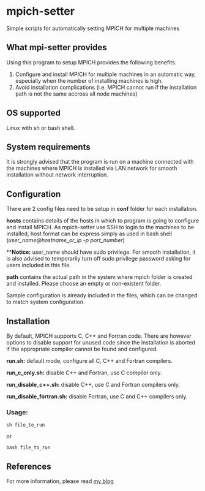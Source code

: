 # mpich-setter
Simple scripts for automatically setting MPICH for multiple machines 

## What mpi-setter provides
Using this program to setup MPICH provides the following benefits.
1. Configure and install MPICH for multiple machines in an automatic way, especially when the number of installing machines is
high.
2. Avoid installation complications (i.e. MPICH cannot run if the installation path is not the same accross all node machines)

## OS supported
Linux with sh or bash shell.

## System requirements
It is strongly advised that the program is run on a machine connected with the machines where MPICH is installed via LAN network
for smooth installation without network interruption.

## Configuration
There are 2 config files need to be setup in **conf** folder for each installation.

**hosts** contains details of the hosts in which to program is going to configure and install MPICH. As mpich-setter 
use SSH to login to the machines to be installed, host format can be express simply as used in bash shell 
(*user_name@hostname_or_ip -p port_number*)

****Notice:** user_name should have sudo privilege. For smooth installation, it is also advised to temporarily turn off sudo privilege 
password asking for users included in this file.

**path** contains the actual path in the system where mpich folder is created and installed. Please choose an empty or 
non-existent folder.

Sample configuration is already included in the files, which can be changed to match system configuration.

## Installation
By default, MPICH supports C, C++ and Fortran code. There are however options to disable support for unused code since the installation
is aborted if the appropriate compiler cannot be found and configured.

**run.sh:** default mode, configure all C, C++ and Fortran compilers.

**run_c_only.sh:** disable C++ and Fortran, use C compiler only.

**run_disable_c++.sh:** disable C++, use C and Fortran compilers only.

**run_disable_fortran.sh:** disable Fortran, use C and C++ compilers only.

### Usage:
```sh file_to_run```

or

```bash file_to_run```

## References
For more information, please read [my blog](http://voquangphu.org.uk/blog-single/tech/17-01-1.html)
